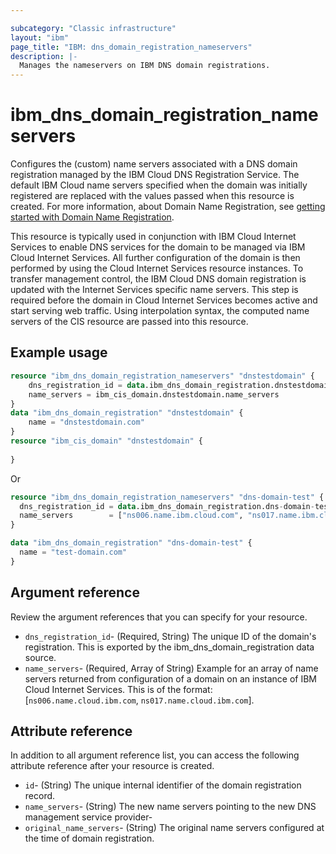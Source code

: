 ```yaml
---

subcategory: "Classic infrastructure"
layout: "ibm"
page_title: "IBM: dns_domain_registration_nameservers"
description: |-
  Manages the nameservers on IBM DNS domain registrations.
---
```


# ibm_dns_domain_registration_nameservers
Configures the (custom) name servers associated with a DNS domain registration managed by the IBM Cloud DNS Registration Service. The default IBM Cloud name servers specified when the domain was initially registered are replaced with the values passed when this resource is created. For more information, about Domain Name Registration, see [getting started with Domain Name Registration](https://cloud.ibm.com/docs/dns?topic=dns-getting-started).

This resource is typically used in conjunction with IBM Cloud Internet Services to enable DNS services for the domain to be managed via IBM Cloud Internet Services. All further configuration of the domain is then performed by using the Cloud Internet Services resource instances. To transfer management control, the IBM Cloud DNS domain registration is updated with the Internet Services specific name servers. This step is required before the domain in Cloud Internet Services becomes active and start serving web traffic. Using interpolation syntax, the computed name servers of the CIS resource are passed into this resource. 


## Example usage

```terraform
resource "ibm_dns_domain_registration_nameservers" "dnstestdomain" {
    dns_registration_id = data.ibm_dns_domain_registration.dnstestdomain.id
    name_servers = ibm_cis_domain.dnstestdomain.name_servers 
}
data "ibm_dns_domain_registration" "dnstestdomain" {
    name = "dnstestdomain.com"
}
resource "ibm_cis_domain" "dnstestdomain" {
   
}
```

Or 

```terraform
resource "ibm_dns_domain_registration_nameservers" "dns-domain-test" {
  dns_registration_id = data.ibm_dns_domain_registration.dns-domain-test.id
  name_servers        = ["ns006.name.ibm.cloud.com", "ns017.name.ibm.cloud.com"]
}

data "ibm_dns_domain_registration" "dns-domain-test" {
  name = "test-domain.com"
}
```


## Argument reference
Review the argument references that you can specify for your resource. 

- `dns_registration_id`- (Required, String) The unique ID of the domain's registration. This is exported by the ibm_dns_domain_registration data source.
- `name_servers`- (Required, Array of String) Example for an array of name servers returned from configuration of a domain on an instance of IBM Cloud Internet Services. This is of the format: [`ns006.name.cloud.ibm.com`, `ns017.name.cloud.ibm.com`].


## Attribute reference
In addition to all argument reference list, you can access the following attribute reference after your resource is created.

- `id`- (String) The unique internal identifier of the domain registration record.
- `name_servers`- (String) The new name servers pointing to the new DNS management service provider-
- `original_name_servers`- (String) The original name servers configured at the time of domain registration.
